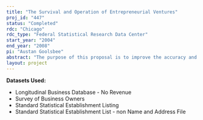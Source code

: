 ```yaml
---
title: "The Survival and Operation of Entrepreneurial Ventures"
proj_id: "447"
status: "Completed"
rdc: "Chicago"
rdc_type: "Federal Statistical Research Data Center"
start_year: "2004"
end_year: "2008"
pi: "Austan Goolsbee"
abstract: "The purpose of this proposal is to improve the accuracy and quality of the ongoing Survey of Business Owners by helping distinguish true entrepreneurial ventures from individuals with small amounts of supplemental income and by addressing some of the difficulties arising from follow-up surveys of small firms that have gone out of business. It will do this by studying the economic determinants of the survival and operation of legitimate entrepreneurial ventures. The project will use information from the 1992 Characteristics of Business Owners (CBO) survey on the health and operation of businesses in 1992 and 1994 further matched to the establishment lists (SSEL) and, where possible, the Longitudinal Business Database (LBD) and the future release of the Survey of Business Owners (SBO) to examine the survival and operation of entrepreneurs. It will look at two basic areas. The first is determining what economic factors influence the probability of survival for entrepreneurial firms. This will focus particularly on local credit conditions and local economic growth as well as on the influence of direct government support to entrepreneurs at the state and local level. The determinants of small firm survival are directly tied to the difficulties of follow-up activity required by the Census Bureau. The second is examining the impact of taxes (and some regulations) on the operation and offerings of the entrepreneurial firms. This will focus specifically on the subjects of how marginal income tax rates affect the hours that entrepreneurs choose to work on their businesses, how much income they report and the likelihood of hiring employees, as well as the role that they play on the likelihood that small businesses offer health insurance, pension plans, or medical leave to their workers, and to the probability that they operate the business out of the owner's home. Each of these subjects is correlated with a business being a true entrepreneurial venture (people with small amounts of supplemental income are unlikely to work long hours on the job, hire employees, offer health, pension or family leave, or move their businesses out of the home). The CBO, with its detailed micro level observations and ability to follow individuals across time even beyond the time frame of the survey by matching to the SSEL and the LBD, gives a unique opportunity to answer such questions. While the CBO is a sample of people with Schedule C income (as well as some partnerships), it avoids the typical problems of using tax return data by providing extensive information about the characteristics of the business owner, their background, and the like. This makes it the ideal basis for such a project."
layout: project
---
```


**Datasets Used:**

  - Longitudinal Business Database - No Revenue 
  - Survey of Business Owners 
  - Standard Statistical Establishment Listing 
  - Standard Statistical Establishment List - non Name and Address File 

